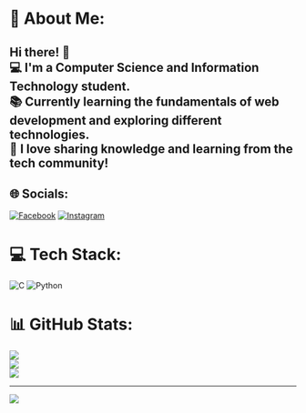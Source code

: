 # 💫 About Me:
## Hi there! 👋  <br>💻 I'm a Computer Science and Information Technology student.<br>📚 Currently learning the fundamentals of web development and exploring different technologies.<br>📌 I love sharing knowledge and learning from the tech community!    


## 🌐 Socials:
[![Facebook](https://img.shields.io/badge/Facebook-%231877F2.svg?logo=Facebook&logoColor=white)](https://facebook.com/https://www.facebook.com/share/15qRnEVHPr/) [![Instagram](https://img.shields.io/badge/Instagram-%23E4405F.svg?logo=Instagram&logoColor=white)](https://instagram.com/https://www.instagram.com/mos_tafa7_7?igsh=b2UzeHJuamd6YWVu) 

# 💻 Tech Stack:
![C](https://img.shields.io/badge/c-%2300599C.svg?style=for-the-badge&logo=c&logoColor=white) ![Python](https://img.shields.io/badge/python-3670A0?style=for-the-badge&logo=python&logoColor=ffdd54)
# 📊 GitHub Stats:
![](https://github-readme-stats.vercel.app/api?username=m0stafa13&theme=dark&hide_border=true&include_all_commits=false&count_private=false)<br/>
![](https://nirzak-streak-stats.vercel.app/?user=m0stafa13&theme=dark&hide_border=true)<br/>
![](https://github-readme-stats.vercel.app/api/top-langs/?username=m0stafa13&theme=dark&hide_border=true&include_all_commits=false&count_private=false&layout=compact)

---
[![](https://visitcount.itsvg.in/api?id=m0stafa13&icon=0&color=0)](https://visitcount.itsvg.in)

<!-- Proudly created with GPRM ( https://gprm.itsvg.in ) -->
